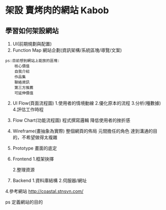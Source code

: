# 架設 賣烤肉的網站 Kabob 

## 學習如何架設網站

1. UI(前期規劃與配置)
  1. Function Map
    網站企劃(資訊架構/系統區塊/導覽/文案)

    ps:目前想到網站上能放的區塊:
        核心價值
        自我介紹
        作品集
        聯絡資訊
        第三方推薦
        可延伸價值
  
  2. UI Flow(頁面流程圖)
    1.使用者的情境動線
    2.優化原本的流程
    3.分析(種數據)
    4.評估工作時程

  3. Flow Chart(功能流程圖)
    程式撰寫邏輯
    降低使用者的挫折感

    

  4. Wireframe(畫抽象為實際)
    整個網頁的佈局
    元間擔任的角色
    達到溝通的目的，不希望做得太複雜

  5. Prototype 
    畫面的底定

2. Frontend
    1.框架抉擇

    2.整理資源

3. Backend
    1.資料庫結構
    2.伺服器/網址

4.參考網站
http://coastal.stnsvn.com/


ps 定義網站的目的